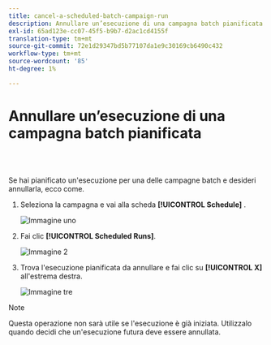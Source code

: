 ```yaml
---
title: cancel-a-scheduled-batch-campaign-run
description: Annullare un’esecuzione di una campagna batch pianificata
exl-id: 65ad123e-cc07-45f5-b9b7-d2ac1cd4155f
translation-type: tm+mt
source-git-commit: 72e1d29347bd5b77107da1e9c30169cb6490c432
workflow-type: tm+mt
source-wordcount: '85'
ht-degree: 1%

---
```


# Annullare un’esecuzione di una campagna batch pianificata

<br> 

Se hai pianificato un&#39;esecuzione per una delle campagne batch e desideri annullarla, ecco come.

1. Seleziona la campagna e vai alla scheda **[!UICONTROL Schedule]** .

   ![Immagine uno](/help/sky/assets/smart-campaigns/cancel-a-scheduled-batch-campaign-run/cancel-a-scheduled-batch-campaign-run-1.png)

1. Fai clic **[!UICONTROL Scheduled Runs]**.

   ![Immagine 2](/help/sky/assets/smart-campaigns/cancel-a-scheduled-batch-campaign-run/cancel-a-scheduled-batch-campaign-run-2.png)

1. Trova l&#39;esecuzione pianificata da annullare e fai clic su **[!UICONTROL X]** all&#39;estrema destra.

   ![Immagine tre](/help/sky/assets/smart-campaigns/cancel-a-scheduled-batch-campaign-run/cancel-a-scheduled-batch-campaign-run-3.png)

>[!NOTE]
>
>Questa operazione non sarà utile se l&#39;esecuzione è già iniziata. Utilizzalo quando decidi che un&#39;esecuzione futura deve essere annullata.
